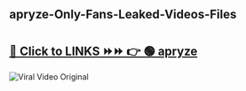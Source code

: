
 ## apryze-Only-Fans-Leaked-Videos-Files

# <h2><a href="https://mediaupload.pro?apryze">🔗 Click to LINKS ⏩⏩ 👉 🟢 apryze </a></h2>

<a href="https://mediaupload.pro?apryze" rel="nofollow" data-target="animated-image.originalLink"><img src="https://i.ibb.co.com/xMMVF88/686577567.gif" alt="Viral Video Original" style="max-width: 100%; display: inline-block;" data-target="animated-image.originalImage"></a>